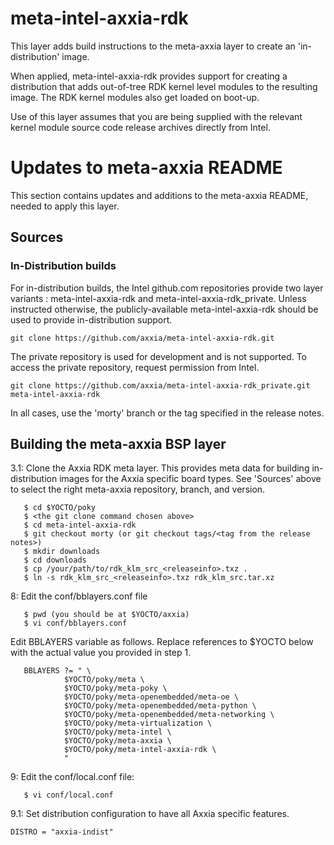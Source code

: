 meta-intel-axxia-rdk
==============

This layer adds build instructions to the meta-axxia layer to create an
'in-distribution' image.

When applied, meta-intel-axxia-rdk provides support for creating a distribution that
adds out-of-tree RDK kernel level modules to the resulting image. The RDK kernel
modules also get loaded on boot-up.

Use of this layer assumes that you are being supplied with the relevant kernel
module source code release archives directly from Intel.

Updates to meta-axxia README
============================

This section contains updates and additions to the meta-axxia README, needed 
to apply this layer.

## Sources

### In-Distribution builds
For in-distribution builds, the Intel github.com repositories provide two layer
variants : meta-intel-axxia-rdk and meta-intel-axxia-rdk_private.  Unless
instructed otherwise, the publicly-available meta-intel-axxia-rdk should be
used to provide in-distribution support. 

```
git clone https://github.com/axxia/meta-intel-axxia-rdk.git
```

The private repository is used for development and is not supported.
To access the private repository, request permission from Intel. 

```
git clone https://github.com/axxia/meta-intel-axxia-rdk_private.git meta-intel-axxia-rdk
```

In all cases, use the 'morty' branch or the tag specified in the release notes.

## Building the meta-axxia BSP layer

3.1: Clone the Axxia RDK meta layer. This provides meta data for building
in-distribution images for the Axxia specific board types.  See 'Sources' above to
select the right meta-axxia repository, branch, and version.

```
   $ cd $YOCTO/poky
   $ <the git clone command chosen above>
   $ cd meta-intel-axxia-rdk
   $ git checkout morty (or git checkout tags/<tag from the release notes>)
   $ mkdir downloads
   $ cd downloads
   $ cp /your/path/to/rdk_klm_src_<releaseinfo>.txz .
   $ ln -s rdk_klm_src_<releaseinfo>.txz rdk_klm_src.tar.xz
```

8:  Edit the conf/bblayers.conf file

```
   $ pwd (you should be at $YOCTO/axxia)
   $ vi conf/bblayers.conf
```

Edit BBLAYERS variable as follows. Replace references to $YOCTO below with the
actual value you provided in step 1.

```
   BBLAYERS ?= " \
            $YOCTO/poky/meta \
            $YOCTO/poky/meta-poky \
            $YOCTO/poky/meta-openembedded/meta-oe \
            $YOCTO/poky/meta-openembedded/meta-python \
            $YOCTO/poky/meta-openembedded/meta-networking \
            $YOCTO/poky/meta-virtualization \
            $YOCTO/poky/meta-intel \
            $YOCTO/poky/meta-axxia \
            $YOCTO/poky/meta-intel-axxia-rdk \
            "
```
9: Edit the conf/local.conf file:

```
   $ vi conf/local.conf
```

9.1: Set distribution configuration to have all Axxia specific features.

    DISTRO = "axxia-indist"

